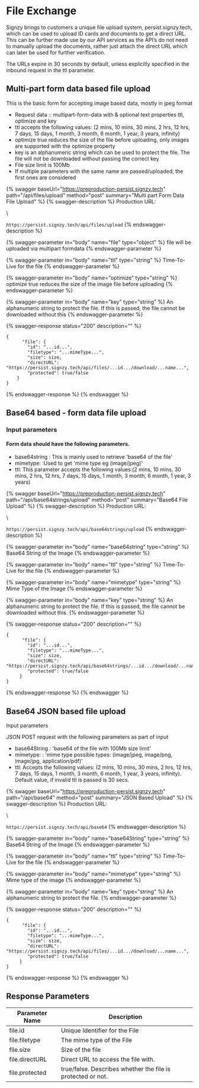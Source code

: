 # File Exchange

Signzy brings to customers a unique file upload system, persist.signzy.tech, which can be used to upload ID cards and documents to get a direct URL. This can be further made use by our API services as the API’s do not need to manually upload the documents, rather just attach the direct URL which can later be used for further verification.

The URLs expire in 30 seconds by default, unless explicitly specified in the inbound request in the ttl parameter.

## Multi-part form data based file upload

This is the basic form for accepting image based data, mostly in jpeg format

* Request data :: multipart-form-data with  & optional text properties ttl, optimize and key
* ttl accepts the following values: (2 mins, 10 mins, 30 mins, 2 hrs, 12 hrs, 7 days, 15 days, 1 month, 3 month, 6 month, 1 year, 3 years, infinity)
* optimize true reduces the size of the file before uploading, only images are supported with the optimize property
* key is an alphanumeric string which can be used to protect the file. The file will not be downloaded without passing the correct key
* File size limit is 100Mb
* If multiple parameters with the same name are passed/uploaded, the first ones are considered



{% swagger baseUrl="https://preproduction-persist.signzy.tech" path="/api/files/upload" method="post" summary="Multi part Form Data File Upload" %}
{% swagger-description %}
Production URL:

\




`https://persist.signzy.tech/api/files/upload`
{% endswagger-description %}

{% swagger-parameter in="body" name="file" type="object" %}
file will be uploaded via multipart formdata
{% endswagger-parameter %}

{% swagger-parameter in="body" name="ttl" type="string" %}
Time-To-Live for the file
{% endswagger-parameter %}

{% swagger-parameter in="body" name="optimize" type="string" %}
optimize true reduces the size of the image file before uploading
{% endswagger-parameter %}

{% swagger-parameter in="body" name="key" type="string" %}
An alphanumeric string to protect the file. If this is passed, the file cannot be downloaded without this
{% endswagger-parameter %}

{% swagger-response status="200" description="" %}
```
{
      "file": {
        "id": "...id...",
        "filetype": "...mimeType...",
        "size": size,
        "directURL": "https://persist.signzy.tech/api/files/...id.../download/...name...",
        "protected": true/false
    }
}
```
{% endswagger-response %}
{% endswagger %}

## Base64 based - form data file upload

### Input parameters

#### Form data should have the following parameters.

* base64string : This is mainly used to retrieve 'base64 of the file'
* mimetype: :Used to get  'mime type eg (image/jpeg)'
* ttl: This parameter accepts the following values:(2 mins, 10 mins, 30 mins, 2 hrs, 12 hrs, 7 days, 15 days, 1 month, 3 month, 6 month, 1 year, 3 years)

{% swagger baseUrl="https://preproduction-persist.signzy.tech" path="/api/base64strings/upload" method="post" summary="Base64 File Upload" %}
{% swagger-description %}
Production URL:

\




`https://persist.signzy.tech/api/base64strings/upload`
{% endswagger-description %}

{% swagger-parameter in="body" name="base64string" type="string" %}
Base64 String of the Image
{% endswagger-parameter %}

{% swagger-parameter in="body" name="ttl" type="string" %}
Time-To-Live for the file
{% endswagger-parameter %}

{% swagger-parameter in="body" name="mimetype" type="string" %}
Mime Type of the Image
{% endswagger-parameter %}

{% swagger-parameter in="body" name="key" type="string" %}
An alphanumeric string to protect the file. If this is passed, the file cannot be downloaded without this. 
{% endswagger-parameter %}

{% swagger-response status="200" description="" %}
```
{
      "file": {
        "id": "...id...",
        "filetype": "...mimeType...",
        "size": size,
        "directURL": "https://persist.signzy.tech/api/base64strings/...id.../download/...name...",
        "protected": true/false
     }
}
```
{% endswagger-response %}
{% endswagger %}



## Base64 JSON based file upload

Input parameters

JSON POST request with the following parameters as part of input

* base64String : 'base64 of the file with 100Mb size limit'
* mimetype: : 'mime type possible types: (image/jpeg, image/png, image/jpg, application/pdf)'
* ttl: Accepts the following values: (2 mins, 10 mins, 30 mins, 2 hrs, 12 hrs, 7 days, 15 days, 1 month, 3 month, 6 month, 1 year, 3 years, infinity). Default value, if invalid ttl is passed is 30 secs.

{% swagger baseUrl="https://preproduction-persist.signzy.tech" path="/api/base64" method="post" summary="JSON Based Upload" %}
{% swagger-description %}
Production URL:

\




`https://persist.signzy.tech/api/base64`
{% endswagger-description %}

{% swagger-parameter in="body" name="base64String" type="string" %}
Base64 String of the Image
{% endswagger-parameter %}

{% swagger-parameter in="body" name="ttl" type="string" %}
Time-To-Live for the file
{% endswagger-parameter %}

{% swagger-parameter in="body" name="mimetype" type="string" %}
Mime type of the image
{% endswagger-parameter %}

{% swagger-parameter in="body" name="key" type="string" %}
An alphanumeric string to protect the file. 
{% endswagger-parameter %}

{% swagger-response status="200" description="" %}
```
{
      "file": {
        "id": "...id...",
        "filetype": "...mimeType...",
        "size": size,
        "directURL": "https://persist.signzy.tech/api/files/...id.../download/...name...",
        "protected": true/false
     }
}
```
{% endswagger-response %}
{% endswagger %}

## Response Parameters

| Parameter Name | Description                                                  |
| -------------- | ------------------------------------------------------------ |
| file.id        | Unique Identifier for the File                               |
| file.filetype  | The mime type of the File                                    |
| file.size      | Size of the file                                             |
| file.directURL | Direct URL to access the file with.                          |
| file.protected | true/false. Describes whether the file is protected or not.  |
